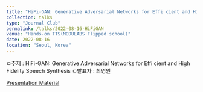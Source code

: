 ```yaml
---
title: "HiFi-GAN: Generative Adversarial Networks for Effi cient and High Fidelity Speech Synthesis"
collection: talks
type: "Journal Club"
permalink: /talks/2022-08-16-HiFiGAN
venue: "Hands-on TTS(MODULABS Flipped school)"
date: 2022-08-16
location: "Seoul, Korea"
---
```


ㅁ주제 : HiFi-GAN: Generative Adversarial Networks for Effi cient and High Fidelity Speech Synthesis ㅁ발표자 : 최영원

[Presentation Material](http://zeroone-universe.github.io/files/HiFiGAN.pdf)